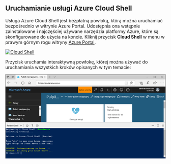 
## <a name="launch-azure-cloud-shell"></a>Uruchamianie usługi Azure Cloud Shell

Usługa Azure Cloud Shell jest bezpłatną powłoką, którą można uruchamiać bezpośrednio w witrynie Azure Portal. Udostępnia ona wstępnie zainstalowane i najczęściej używane narzędzia platformy Azure, które są skonfigurowane do użycia na koncie. Kliknij przycisk **Cloud Shell** w menu w prawym górnym rogu witryny [Azure Portal](https://portal.azure.com).

[![Cloud Shell](./media/cloud-shell-try-it/cloud-shell-menu.png)](https://portal.azure.com)

Przycisk uruchamia interaktywną powłokę, której można używać do uruchamiania wszystkich kroków opisanych w tym temacie:

[![Zrzut ekranu przedstawiający okno usługi Cloud Shell w portalu](./media/cloud-shell-powershell/cloud-shell-powershell.png)](https://portal.azure.com)






